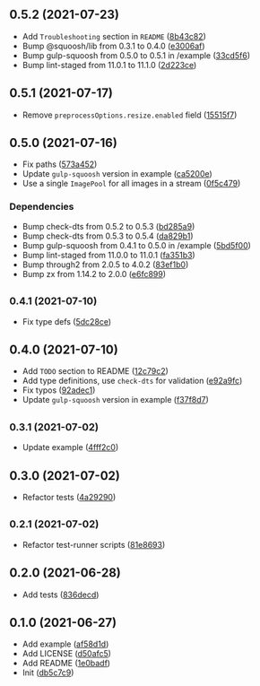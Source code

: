 ## 0.5.2 (2021-07-23)

- Add `Troubleshooting` section in `README` ([8b43c82](https://github.com/chenaski/gulp-squoosh/commit/8b43c82))
- Bump @squoosh/lib from 0.3.1 to 0.4.0 ([e3006af](https://github.com/chenaski/gulp-squoosh/commit/e3006af))
- Bump gulp-squoosh from 0.5.0 to 0.5.1 in /example ([33cd5f6](https://github.com/chenaski/gulp-squoosh/commit/33cd5f6))
- Bump lint-staged from 11.0.1 to 11.1.0 ([2d223ce](https://github.com/chenaski/gulp-squoosh/commit/2d223ce))

## 0.5.1 (2021-07-17)

- Remove `preprocessOptions.resize.enabled` field ([15515f7](https://github.com/chenaski/gulp-squoosh/commit/15515f7))

## 0.5.0 (2021-07-16)

- Fix paths ([573a452](https://github.com/chenaski/gulp-squoosh/commit/573a452))
- Update `gulp-squoosh` version in example ([ca5200e](https://github.com/chenaski/gulp-squoosh/commit/ca5200e))
- Use a single `ImagePool` for all images in a stream ([0f5c479](https://github.com/chenaski/gulp-squoosh/commit/0f5c479))

### Dependencies

- Bump check-dts from 0.5.2 to 0.5.3 ([bd285a9](https://github.com/chenaski/gulp-squoosh/commit/bd285a9))
- Bump check-dts from 0.5.3 to 0.5.4 ([da829b1](https://github.com/chenaski/gulp-squoosh/commit/da829b1))
- Bump gulp-squoosh from 0.4.1 to 0.5.0 in /example ([5bd5f00](https://github.com/chenaski/gulp-squoosh/commit/5bd5f00))
- Bump lint-staged from 11.0.0 to 11.0.1 ([fa351b3](https://github.com/chenaski/gulp-squoosh/commit/fa351b3))
- Bump through2 from 2.0.5 to 4.0.2 ([83ef1b0](https://github.com/chenaski/gulp-squoosh/commit/83ef1b0))
- Bump zx from 1.14.2 to 2.0.0 ([e6fc899](https://github.com/chenaski/gulp-squoosh/commit/e6fc899))

## <small>0.4.1 (2021-07-10)</small>

- Fix type defs ([5dc28ce](https://github.com/chenaski/gulp-squoosh/commit/5dc28ce))

## 0.4.0 (2021-07-10)

- Add `TODO` section to README ([12c79c2](https://github.com/chenaski/gulp-squoosh/commit/12c79c2))
- Add type definitions, use `check-dts` for validation ([e92a9fc](https://github.com/chenaski/gulp-squoosh/commit/e92a9fc))
- Fix typos ([92adec1](https://github.com/chenaski/gulp-squoosh/commit/92adec1))
- Update `gulp-squoosh` version in example ([f37f8d7](https://github.com/chenaski/gulp-squoosh/commit/f37f8d7))

## <small>0.3.1 (2021-07-02)</small>

- Update example ([4fff2c0](https://github.com/chenaski/gulp-squoosh/commit/4fff2c0))

## 0.3.0 (2021-07-02)

- Refactor tests ([4a29290](https://github.com/chenaski/gulp-squoosh/commit/4a29290))

## <small>0.2.1 (2021-07-02)</small>

- Refactor test-runner scripts ([81e8693](https://github.com/chenaski/gulp-squoosh/commit/81e8693))

## 0.2.0 (2021-06-28)

- Add tests ([836decd](https://github.com/chenaski/gulp-squoosh/commit/836decd))

## 0.1.0 (2021-06-27)

- Add example ([af58d1d](https://github.com/chenaski/gulp-squoosh/commit/af58d1d))
- Add LICENSE ([d50afc5](https://github.com/chenaski/gulp-squoosh/commit/d50afc5))
- Add README ([1e0badf](https://github.com/chenaski/gulp-squoosh/commit/1e0badf))
- Init ([db5c7c9](https://github.com/chenaski/gulp-squoosh/commit/db5c7c9))
